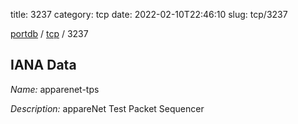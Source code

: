 title: 3237
category: tcp
date: 2022-02-10T22:46:10
slug: tcp/3237

[portdb](/) / [tcp](/category/tcp.html) / 3237


## IANA Data

_Name:_ apparenet-tps

_Description:_ appareNet Test Packet Sequencer

